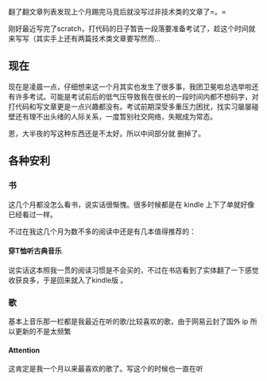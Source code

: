 翻了翻文章列表发现上个月踢完马竞后就没写过非技术类的文章了=。=

刚好最近写完了scratch，打代码的日子暂告一段落要准备考试了，趁这个时间就来写写（其实手上还有两篇技术类文章要写然而...

## 现在

现在是凌晨一点，仔细想来这一个月其实也发生了很多事，我团卫冕啦总选举啦还有许多考试。可能是考试前后的低气压导致我在很长的一段时间内都不想码字，对打代码和写文章更是一点兴趣都没有。考试前期深受多重压力困扰，找实习屡屡碰壁还有理不出头绪的人际关系，一度暂别社交网络，失眠成为常态。

恩，大半夜的写这种东西还是不太好。所以中间部分就 删掉了。

## 各种安利

### 书

这几个月都没怎么看书，说实话很惭愧。很多时候都是在 kindle 上下了单就好像已经看过一样。

不过在我这几个月为数不多的阅读中还是有几本值得推荐的：

#### 穿T恤听古典音乐

说实话这本照我一贯的阅读习惯是不会买的，不过在书店看到了实体翻了一下感觉收获良多，于是回来就入了kindle版 。

### 歌

基本上音乐那一栏都是我最近在听的歌/比较喜欢的歌，由于网易云封了国外 ip 所以更新的不是太频繁

#### Attention

这肯定是我一个月以来最喜欢的歌了。写这个的时候也一直在听



